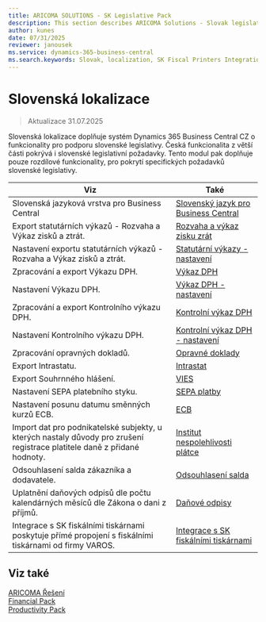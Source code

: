 ```yaml
---
title: ARICOMA SOLUTIONS - SK Legislative Pack
description: This section describes ARICOMA Solutions - Slovak legislation
author: kunes
date: 07/31/2025
reviewer: janousek
ms.service: dynamics-365-business-central
ms.search.keywords: Slovak, localization, SK Fiscal Printers Integration
---
```


# Slovenská lokalizace

> Aktualizace 31.07.2025

 Slovenská lokalizace doplňuje systém Dynamics 365 Business Central CZ o funkcionality pro podporu slovenské legislativy. Česká funkcionalita z větší části pokrývá i slovenské legislativní požadavky. Tento modul pak doplňuje pouze rozdílové funkcionality, pro pokrytí specifických požadavků slovenské legislativy.

|Viz|Také|
|-|-|
|Slovenská jazyková vrstva pro Business Central|[Slovenský jazyk pro Business Central](sk-language.md)|
|Export statutárních výkazů - Rozvaha a Výkaz zisků a ztrát.|[Rozvaha a výkaz zisku zrát](sk-balance-sheet-income-statement.md)|
|Nastavení exportu statutárních výkazů - Rozvaha a Výkaz zisků a ztrát.|[Statutární výkazy - nastavení](sk-balance-sheet-income-statement-setup.md)|
|Zpracování a export Výkazu DPH.|[Výkaz DPH](sk-vat-statement-export.md)|
|Nastavení Výkazu DPH.|[Výkaz DPH - nastavení](sk-vat-statement-setup.md)|
|Zpracování a export Kontrolního výkazu DPH.|[Kontrolní výkaz DPH](sk-vat-check-report-export.md)|
|Nastavení Kontrolního výkazu DPH.|[Kontrolní výkaz DPH - nastavení](sk-vat-check-report-setup.md)|
|Zpracování opravných dokladů.|[Opravné doklady](sk-corrective-documents.md)|
|Export Intrastatu.|[Intrastat](sk-intrastat.md)|
|Export Souhrnného hlášení.|[VIES](sk-vies.md)|
|Nastavení SEPA platebního styku.|[SEPA platby](sk-sepa.md)|
|Nastavení posunu datumu směnných kurzů ECB.|[ECB](sk-ECB.md)|
|Import dat pro podnikatelské subjekty, u kterých nastaly důvody pro zrušení registrace platitele daně z přidané hodnoty.|[Institut nespolehlivosti plátce](sk-unreability-payer.md)|
|Odsouhlasení salda zákazníka a dodavatele.|[Odsouhlasení salda](sk-balance-reconciliation.md)|
|Uplatnění daňových odpisů dle počtu kalendárných měsíců dle Zákona o dani z příjmů.|[Daňové odpisy](sk-tax-depreciation.md)|
|Integrace s SK fiskálními tiskárnami poskytuje přímé propojení s fiskálními tiskárnami od firmy VAROS.|[Integrace s SK fiskálními tiskárnami](SK-FiscalPrinters-Integration.md)|

## Viz také

[ARICOMA Řešení](solutions.md)  
[Financial Pack](finance-pack.md)  
[Productivity Pack](productivity-pack.md)
